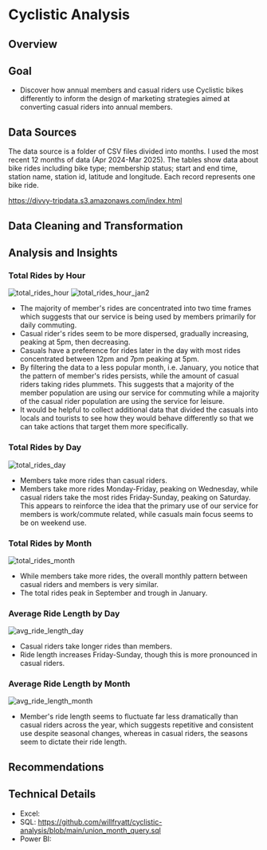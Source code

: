 # Cyclistic Analysis
## Overview


## Goal
* Discover how annual members and casual riders use Cyclistic bikes differently to inform the design of marketing strategies aimed at converting casual riders into
annual members.
## Data Sources
The data source is a folder of CSV files divided into months. I used the most recent 12 months of data (Apr 2024-Mar 2025).
The tables show data about bike rides including bike type; membership status; start and end time, station name, station id, latitude and longitude. Each record represents one bike ride.

https://divvy-tripdata.s3.amazonaws.com/index.html
## Data Cleaning and Transformation

## Analysis and Insights
### Total Rides by Hour

![total_rides_hour](https://github.com/user-attachments/assets/8562f8a7-b2f1-49a4-b417-e7fef9e8f714)
![total_rides_hour_jan2](https://github.com/user-attachments/assets/8ad8a505-c1c3-4a02-82dc-fd80b2cbbe91)
* The majority of member's rides are concentrated into two time frames which suggests that our service is being used by members primarily for daily commuting.
* Casual rider's rides seem to be more dispersed, gradually increasing, peaking at 5pm, then decreasing.
* Casuals have a preference for rides later in the day with most rides concentrated between 12pm and 7pm peaking at 5pm.
* By filtering the data to a less popular month, i.e. January, you notice that the pattern of member's rides persists, while the amount of casual riders taking rides plummets. This suggests that a majority of the member population are using our service for commuting while a majority of the casual rider population are using the service for leisure.
* It would be helpful to collect additional data that divided the casuals into locals and tourists to see how they would behave differently so that we can take actions that target them more specifically.

### Total Rides by Day
![total_rides_day](https://github.com/user-attachments/assets/c869cb2b-1bf8-44fa-b51e-6ac4a63bef40)
* Members take more rides than casual riders.
* Members take more rides Monday-Friday, peaking on Wednesday, while casual riders take the most rides Friday-Sunday, peaking on Saturday. This appears to reinforce the idea that the primary use of our service for members is work/commute related, while casuals main focus seems to be on weekend use.

### Total Rides by Month
![total_rides_month](https://github.com/user-attachments/assets/3e77aece-ee75-42c3-98cd-a568e540855d)
* While members take more rides, the overall monthly pattern between casual riders and members is very similar.
* The total rides peak in September and trough in January.

### Average Ride Length by Day
![avg_ride_length_day](https://github.com/user-attachments/assets/0b84a0f3-420f-4167-b92e-b328cafe335b)
* Casual riders take longer rides than members.
* Ride length increases Friday-Sunday, though this is more pronounced in casual riders.

### Average Ride Length by Month
![avg_ride_length_month](https://github.com/user-attachments/assets/f2b060d4-7421-4a67-ae3c-79959ed3597d)
* Member's ride length seems to fluctuate far less dramatically than casual riders across the year, which suggests repetitive and consistent use despite seasonal changes, whereas in casual riders, the seasons seem to dictate their ride length.

## Recommendations

## Technical Details
* Excel:
* SQL: https://github.com/willfryatt/cyclistic-analysis/blob/main/union_month_query.sql
* Power BI:
